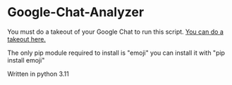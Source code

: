 # Google-Chat-Analyzer

You must do a takeout of your Google Chat to run this script. [You can do a takeout here.](https://takeout.google.com/)

The only pip module required to install is "emoji" you can install it with "pip install emoji"

Written in python 3.11
